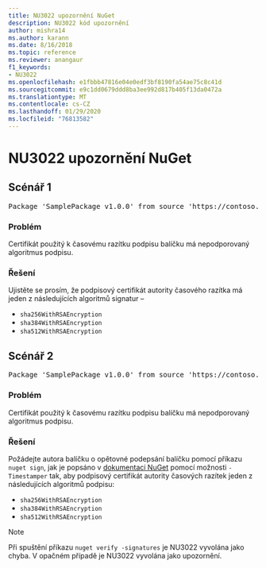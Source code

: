 ```yaml
---
title: NU3022 upozornění NuGet
description: NU3022 kód upozornění
author: mishra14
ms.author: karann
ms.date: 8/16/2018
ms.topic: reference
ms.reviewer: anangaur
f1_keywords:
- NU3022
ms.openlocfilehash: e1fbbb47816e04e0edf3bf8190fa54ae75c8c41d
ms.sourcegitcommit: e9c1dd0679ddd8ba3ee992d817b405f13da0472a
ms.translationtype: MT
ms.contentlocale: cs-CZ
ms.lasthandoff: 01/29/2020
ms.locfileid: "76813582"
---
```

# <a name="nuget-warning-nu3022"></a>NU3022 upozornění NuGet

## <a name="scenario-1"></a>Scénář 1

<pre>Package 'SamplePackage v1.0.0' from source 'https://contoso.com/index.json': The primary signature's timestamp certificate has an unsupported signature algorithm.</pre>

### <a name="issue"></a>Problém

Certifikát použitý k časovému razítku podpisu balíčku má nepodporovaný algoritmus podpisu.


### <a name="solution"></a>Řešení

Ujistěte se prosím, že podpisový certifikát autority časového razítka má jeden z následujících algoritmů signatur – 
* `sha256WithRSAEncryption`
* `sha384WithRSAEncryption`
* `sha512WithRSAEncryption`



## <a name="scenario-2"></a>Scénář 2

<pre>Package 'SamplePackage v1.0.0' from source 'https://contoso.com/index.json': The timestamp certificate has an unsupported signature algorithm (SHA1). The following algorithms are supported: SHA256RSA, SHA384RSA, SHA512RSA.</pre>

### <a name="issue"></a>Problém

Certifikát použitý k časovému razítku podpisu balíčku má nepodporovaný algoritmus podpisu.


### <a name="solution"></a>Řešení

Požádejte autora balíčku o opětovné podepsání balíčku pomocí příkazu `nuget sign`, jak je popsáno v [dokumentaci NuGet](../../create-packages/sign-a-package.md) pomocí možnosti `-Timestamper` tak, aby podpisový certifikát autority časových razítek jeden z následujících algoritmů podpisu:
* `sha256WithRSAEncryption`
* `sha384WithRSAEncryption`
* `sha512WithRSAEncryption`


> [!Note]
> Při spuštění příkazu `nuget verify -signatures` je NU3022 vyvolána jako chyba. V opačném případě je NU3022 vyvolána jako upozornění.
